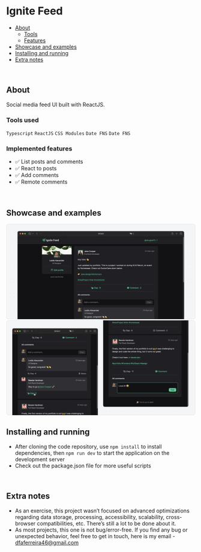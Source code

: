 # Ignite Feed

- [About](#about)
  - [Tools](#tools)
  - [Features](#implemented-features)
- [Showcase and examples](#showcase-and-examples)
- [Installing and running](#installing-and-running)
- [Extra notes](#extra-notes)

<br>

## About

Social media feed UI built with ReactJS.

### Tools used

`Typescript` `ReactJS` `CSS Modules` `Date FNS` `Date FNS`

### Implemented features

- ✅ List posts and comments
- ✅ React to posts
- ✅ Add comments
- ✅ Remote comments

<br>

## Showcase and examples

<img src="./.github/project-screenshot-1.png">

<img src="./.github/project-screenshot-2.png">

<br/>

## Installing and running

- After cloning the code repository, use `npm install` to install dependencies, then `npm run dev` to start the application on the development server
- Check out the package.json file for more useful scripts

<br>

## Extra notes

- As an exercise, this project wasn’t focused on advanced optimizations regarding data storage, processing, accessibility, scalability, cross-browser compatibilities, etc. There’s still a lot to be done about it.
- As most projects, this one is not bug/error-free. If you find any bug or unexpected behavior, feel free to get in touch, here is my email - dfaferreira46@gmail.com
